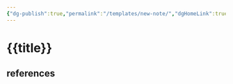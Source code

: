 ```yaml
---
{"dg-publish":true,"permalink":"/templates/new-note/","dgHomeLink":true,"dgPassFrontmatter":false,"dgShowBacklinks":true,"dgShowLocalGraph":true}
---
```


# {{title}}


## references